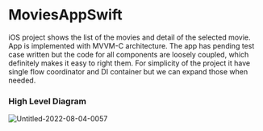# MoviesAppSwift

iOS project shows the list of the movies and detail of the selected movie. App is implemented with MVVM-C architecture. The app has pending test case written but the code for all components are loosely coupled, which definitely makes it easy to right them.
For simplicity of the project it have single flow coordinator and DI container but we can expand those when needed.

### High Level Diagram

![Untitled-2022-08-04-0057](https://user-images.githubusercontent.com/26578409/182730395-172c0039-610a-447c-9837-7ef8a2b4fbe2.png)
